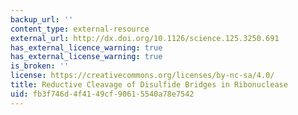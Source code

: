 ```yaml
---
backup_url: ''
content_type: external-resource
external_url: http://dx.doi.org/10.1126/science.125.3250.691
has_external_licence_warning: true
has_external_license_warning: true
is_broken: ''
license: https://creativecommons.org/licenses/by-nc-sa/4.0/
title: Reductive Cleavage of Disulfide Bridges in Ribonuclease
uid: fb3f746d-4f41-49cf-9061-5540a78e7542
---
```

